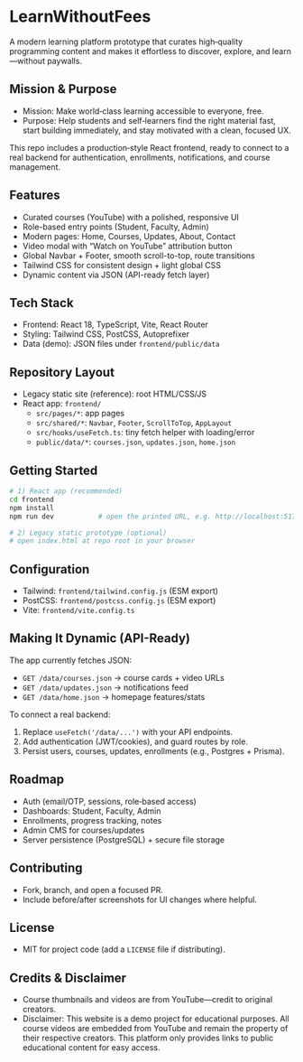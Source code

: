 # LearnWithoutFees

A modern learning platform prototype that curates high‑quality programming content and makes it effortless to discover, explore, and learn—without paywalls.

## Mission & Purpose
- Mission: Make world‑class learning accessible to everyone, free.
- Purpose: Help students and self‑learners find the right material fast, start building immediately, and stay motivated with a clean, focused UX.

This repo includes a production‑style React frontend, ready to connect to a real backend for authentication, enrollments, notifications, and course management.

## Features
- Curated courses (YouTube) with a polished, responsive UI
- Role-based entry points (Student, Faculty, Admin)
- Modern pages: Home, Courses, Updates, About, Contact
- Video modal with “Watch on YouTube” attribution button
- Global Navbar + Footer, smooth scroll-to-top, route transitions
- Tailwind CSS for consistent design + light global CSS
- Dynamic content via JSON (API-ready fetch layer)

## Tech Stack
- Frontend: React 18, TypeScript, Vite, React Router
- Styling: Tailwind CSS, PostCSS, Autoprefixer
- Data (demo): JSON files under `frontend/public/data`

## Repository Layout
- Legacy static site (reference): root HTML/CSS/JS
- React app: `frontend/`
  - `src/pages/*`: app pages
  - `src/shared/*`: `Navbar`, `Footer`, `ScrollToTop`, `AppLayout`
  - `src/hooks/useFetch.ts`: tiny fetch helper with loading/error
  - `public/data/*`: `courses.json`, `updates.json`, `home.json`

## Getting Started
```bash
# 1) React app (recommended)
cd frontend
npm install
npm run dev           # open the printed URL, e.g. http://localhost:5173

# 2) Legacy static prototype (optional)
# open index.html at repo root in your browser
```

## Configuration
- Tailwind: `frontend/tailwind.config.js` (ESM export)
- PostCSS: `frontend/postcss.config.js` (ESM export)
- Vite: `frontend/vite.config.ts`

## Making It Dynamic (API-Ready)
The app currently fetches JSON:
- `GET /data/courses.json` → course cards + video URLs
- `GET /data/updates.json` → notifications feed
- `GET /data/home.json` → homepage features/stats

To connect a real backend:
1. Replace `useFetch('/data/...')` with your API endpoints.
2. Add authentication (JWT/cookies), and guard routes by role.
3. Persist users, courses, updates, enrollments (e.g., Postgres + Prisma).

## Roadmap
- Auth (email/OTP, sessions, role‑based access)
- Dashboards: Student, Faculty, Admin
- Enrollments, progress tracking, notes
- Admin CMS for courses/updates
- Server persistence (PostgreSQL) + secure file storage

## Contributing
- Fork, branch, and open a focused PR.
- Include before/after screenshots for UI changes where helpful.

## License
- MIT for project code (add a `LICENSE` file if distributing).

## Credits & Disclaimer
- Course thumbnails and videos are from YouTube—credit to original creators.
- Disclaimer: This website is a demo project for educational purposes. All course videos are embedded from YouTube and remain the property of their respective creators. This platform only provides links to public educational content for easy access.